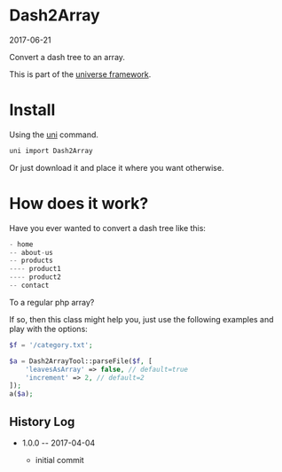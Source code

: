Dash2Array
==============
2017-06-21



Convert a dash tree to an array.





This is part of the [universe framework](https://github.com/karayabin/universe-snapshot).


Install
==========
Using the [uni](https://github.com/lingtalfi/universe-naive-importer) command.
```bash
uni import Dash2Array
```

Or just download it and place it where you want otherwise.




How does it work?
==================

Have you ever wanted to convert a dash tree like this:

```php
- home
-- about-us
-- products
---- product1
---- product2
-- contact
```

To a regular php array?


If so, then this class might help you, just use the following examples and play with the options:



```php
$f = '/category.txt';

$a = Dash2ArrayTool::parseFile($f, [
    'leavesAsArray' => false, // default=true
    'increment' => 2, // default=2
]);
a($a);
```








History Log
------------------
    
- 1.0.0 -- 2017-04-04

    - initial commit